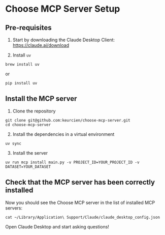 # Choose MCP Server Setup

## Pre-requisites

1. Start by downloading the Claude Desktop Client: https://claude.ai/download

2. Install `uv`

```
brew install uv
```

or

```
pip install uv
```

## Install the MCP server

1. Clone the repository

```
git clone git@github.com:keurcien/choose-mcp-server.git
cd choose-mcp-server
```

2. Install the dependencies in a virtual environment

```
uv sync
```

3. Install the server

```
uv run mcp install main.py -v PROJECT_ID=YOUR_PROJECT_ID -v DATASET=YOUR_DATASET
```

## Check that the MCP server has been correctly installed

Now you should see the Choose MCP server in the list of installed MCP servers:

```
cat ~/Library/Application\ Support/Claude/claude_desktop_config.json
```

Open Claude Desktop and start asking questions!
